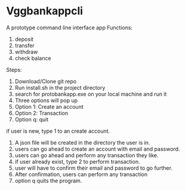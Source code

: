 # Vggbankappcli
A prototype command line interface app
Functions:

1. deposit
2. transfer
3. withdraw
4. check balance

Steps:
1. Download/Clone git repo
2. Run install.sh in the project directory
3. search for protobankapp.exe on your local machine and run it
4. Three options will pop up
5. Option 1: Create an account
6. Option 2: Transaction
7. Option q: quit

if user is new, type 1 to an create account.
1. A json file will be created in the directory the user is in.
2. users can go ahead to create an account with email and password.
3. users can go ahead and perform any transaction they like.
4. if user already exist, type 2 to perform transaction.
5. user will have to confirm their email and password to go further.
6. After confirmation, users can perform any transaction
7. option q quits the program.
